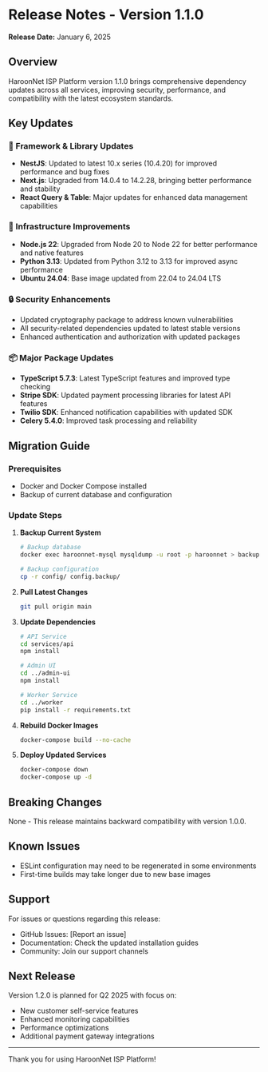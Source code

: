 # Release Notes - Version 1.1.0

**Release Date:** January 6, 2025

## Overview

HaroonNet ISP Platform version 1.1.0 brings comprehensive dependency updates across all services, improving security, performance, and compatibility with the latest ecosystem standards.

## Key Updates

### 🔧 Framework & Library Updates
- **NestJS**: Updated to latest 10.x series (10.4.20) for improved performance and bug fixes
- **Next.js**: Upgraded from 14.0.4 to 14.2.28, bringing better performance and stability
- **React Query & Table**: Major updates for enhanced data management capabilities

### 🐳 Infrastructure Improvements
- **Node.js 22**: Upgraded from Node 20 to Node 22 for better performance and native features
- **Python 3.13**: Updated from Python 3.12 to 3.13 for improved async performance
- **Ubuntu 24.04**: Base image updated from 22.04 to 24.04 LTS

### 🔒 Security Enhancements
- Updated cryptography package to address known vulnerabilities
- All security-related dependencies updated to latest stable versions
- Enhanced authentication and authorization with updated packages

### 📦 Major Package Updates
- **TypeScript 5.7.3**: Latest TypeScript features and improved type checking
- **Stripe SDK**: Updated payment processing libraries for latest API features
- **Twilio SDK**: Enhanced notification capabilities with updated SDK
- **Celery 5.4.0**: Improved task processing and reliability

## Migration Guide

### Prerequisites
- Docker and Docker Compose installed
- Backup of current database and configuration

### Update Steps

1. **Backup Current System**
   ```bash
   # Backup database
   docker exec haroonnet-mysql mysqldump -u root -p haroonnet > backup.sql
   
   # Backup configuration
   cp -r config/ config.backup/
   ```

2. **Pull Latest Changes**
   ```bash
   git pull origin main
   ```

3. **Update Dependencies**
   ```bash
   # API Service
   cd services/api
   npm install
   
   # Admin UI
   cd ../admin-ui
   npm install
   
   # Worker Service
   cd ../worker
   pip install -r requirements.txt
   ```

4. **Rebuild Docker Images**
   ```bash
   docker-compose build --no-cache
   ```

5. **Deploy Updated Services**
   ```bash
   docker-compose down
   docker-compose up -d
   ```

## Breaking Changes

None - This release maintains backward compatibility with version 1.0.0.

## Known Issues

- ESLint configuration may need to be regenerated in some environments
- First-time builds may take longer due to new base images

## Support

For issues or questions regarding this release:
- GitHub Issues: [Report an issue]
- Documentation: Check the updated installation guides
- Community: Join our support channels

## Next Release

Version 1.2.0 is planned for Q2 2025 with focus on:
- New customer self-service features
- Enhanced monitoring capabilities
- Performance optimizations
- Additional payment gateway integrations

---

Thank you for using HaroonNet ISP Platform!